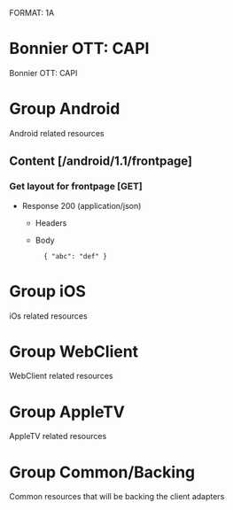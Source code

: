 FORMAT: 1A

# Bonnier OTT: CAPI
Bonnier OTT: CAPI 

# Group Android
Android related resources

## Content [/android/1.1/frontpage]

### Get layout for frontpage [GET]

+ Response 200 (application/json)

    + Headers


    + Body

            { "abc": "def" }


# Group iOS
iOs related resources

# Group WebClient
WebClient related resources

# Group AppleTV
AppleTV related resources

# Group Common/Backing 
Common resources that will be backing the client adapters
